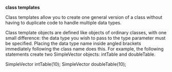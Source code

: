 **class templates**

Class templates allow you to create one general version of a class without having to duplicate code to handle multiple data types.

Class template objects are defined like objects of ordinary classes, with one small difference:
the data type you wish to pass to the type parameter must be specified. Placing the data type
name inside angled brackets immediately following the class name does this. For example,
the following statements create two SimpleVector objects: intTable and doubleTable.

SimpleVector<int> intTable(10);
SimpleVector<double> doubleTable(10);
